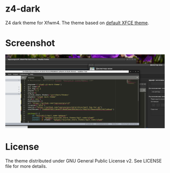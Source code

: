 z4-dark
=======

Z4 dark theme for Xfwm4. The theme based on
[default XFCE theme](https://github.com/xfce-mirror/xfwm4/tree/1d0a4a95b47d6f2b524ec61bfb0ac48bb838911c/themes/default).


# Screenshot

![z4 screenshot](https://github.com/logrusorgru/z4/blob/master/z4.png)

# License

The theme distributed under GNU General Public License v2. See LICENSE file for more
details.

